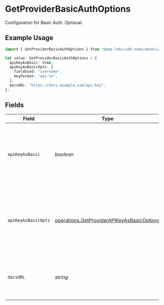 # GetProviderBasicAuthOptions

Configuration for Basic Auth. Optional.

## Example Usage

```typescript
import { GetProviderBasicAuthOptions } from "@amp-labs/sdk-node/models/operations";

let value: GetProviderBasicAuthOptions = {
  apiKeyAsBasic: true,
  apiKeyAsBasicOpts: {
    fieldUsed: "username",
    keyFormat: "api:%s",
  },
  docsURL: "https://docs.example.com/api-key",
};
```

## Fields

| Field                                                                                                    | Type                                                                                                     | Required                                                                                                 | Description                                                                                              | Example                                                                                                  |
| -------------------------------------------------------------------------------------------------------- | -------------------------------------------------------------------------------------------------------- | -------------------------------------------------------------------------------------------------------- | -------------------------------------------------------------------------------------------------------- | -------------------------------------------------------------------------------------------------------- |
| `apiKeyAsBasic`                                                                                          | *boolean*                                                                                                | :heavy_minus_sign:                                                                                       | If true, the provider uses an API key which then gets encoded as a basic auth user:pass string.          | true                                                                                                     |
| `apiKeyAsBasicOpts`                                                                                      | [operations.GetProviderAPIKeyAsBasicOptions](../../models/operations/getproviderapikeyasbasicoptions.md) | :heavy_minus_sign:                                                                                       | when this object is present, it means that this provider uses Basic Auth to actually collect an API key  |                                                                                                          |
| `docsURL`                                                                                                | *string*                                                                                                 | :heavy_minus_sign:                                                                                       | URL with more information about how to get or use an API key.                                            | https://docs.example.com/api-key                                                                         |
